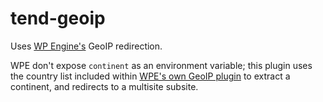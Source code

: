 # tend-geoip
Uses [WP Engine's](https://www.wpengine.com) GeoIP redirection.

WPE don't expose `continent` as an environment variable; this plugin uses the country list included within [WPE's own GeoIP plugin](https://en-gb.wordpress.org/plugins/wpengine-geoip/) to extract a continent, and redirects to a multisite subsite.
